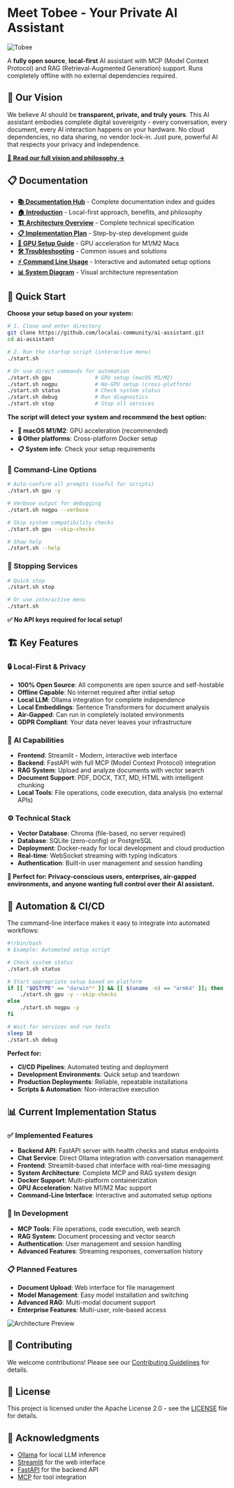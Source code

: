 # Meet Tobee - Your Private AI Assistant

![Tobee](docs/img/logo.svg)

A **fully open source**, **local-first** AI assistant with MCP (Model Context Protocol) and RAG (Retrieval-Augmented Generation) support. Runs completely offline with no external dependencies required.

## 🎯 Our Vision

We believe AI should be **transparent, private, and truly yours**. This AI assistant embodies complete digital sovereignty - every conversation, every document, every AI interaction happens on your hardware. No cloud dependencies, no data sharing, no vendor lock-in. Just pure, powerful AI that respects your privacy and independence.

[📖 **Read our full vision and philosophy →**](docs/INTRODUCTION.md)

## 📋 Documentation

- **[📚 Documentation Hub](docs/README.md)** - Complete documentation index and guides
- **[🏠 Introduction](docs/INTRODUCTION.md)** - Local-first approach, benefits, and philosophy
- **[🏗️ Architecture Overview](docs/ARCHITECTURE.md)** - Complete technical specification
- **[📋 Implementation Plan](docs/IMPLEMENTATION_PLAN.md)** - Step-by-step development guide
- **[🍎 GPU Setup Guide](docs/GPU_SETUP.md)** - GPU acceleration for M1/M2 Macs
- **[🛠️ Troubleshooting](docs/TROUBLESHOOTING.md)** - Common issues and solutions
- **[⚡ Command Line Usage](docs/COMMAND_LINE_USAGE.md)** - Interactive and automated setup options
- **[📊 System Diagram](docs/img/architecture-diagram.svg)** - Visual architecture representation

## 🚀 Quick Start

**Choose your setup based on your system:**

```bash
# 1. Clone and enter directory
git clone https://github.com/localai-community/ai-assistant.git
cd ai-assistant

# 2. Run the startup script (interactive menu)
./start.sh

# Or use direct commands for automation
./start.sh gpu              # GPU setup (macOS M1/M2)
./start.sh nogpu            # No-GPU setup (cross-platform)
./start.sh status           # Check system status
./start.sh debug            # Run diagnostics
./start.sh stop             # Stop all services
```

**The script will detect your system and recommend the best option:**

- **🍎 macOS M1/M2**: GPU acceleration (recommended)
- **🔒 Other platforms**: Cross-platform Docker setup
- **📋 System info**: Check your setup requirements

### 🎯 **Command-Line Options**

```bash
# Auto-confirm all prompts (useful for scripts)
./start.sh gpu -y

# Verbose output for debugging
./start.sh nogpu --verbose

# Skip system compatibility checks
./start.sh gpu --skip-checks

# Show help
./start.sh --help
```

### 🛑 Stopping Services

```bash
# Quick stop
./start.sh stop

# Or use interactive menu
./start.sh
```

**✅ No API keys required for local setup!**

## 🏗️ Key Features

### 🔒 **Local-First & Privacy**
- **100% Open Source**: All components are open source and self-hostable
- **Offline Capable**: No internet required after initial setup
- **Local LLM**: Ollama integration for complete independence
- **Local Embeddings**: Sentence Transformers for document analysis
- **Air-Gapped**: Can run in completely isolated environments
- **GDPR Compliant**: Your data never leaves your infrastructure

### 🤖 **AI Capabilities**
- **Frontend**: Streamlit - Modern, interactive web interface
- **Backend**: FastAPI with full MCP (Model Context Protocol) integration
- **RAG System**: Upload and analyze documents with vector search
- **Document Support**: PDF, DOCX, TXT, MD, HTML with intelligent chunking
- **Local Tools**: File operations, code execution, data analysis (no external APIs)

### ⚙️ **Technical Stack**
- **Vector Database**: Chroma (file-based, no server required)
- **Database**: SQLite (zero-config) or PostgreSQL
- **Deployment**: Docker-ready for local development and cloud production
- **Real-time**: WebSocket streaming with typing indicators
- **Authentication**: Built-in user management and session handling

**🎯 Perfect for: Privacy-conscious users, enterprises, air-gapped environments, and anyone wanting full control over their AI assistant.**

## 🤖 Automation & CI/CD

The command-line interface makes it easy to integrate into automated workflows:

```bash
#!/bin/bash
# Example: Automated setup script

# Check system status
./start.sh status

# Start appropriate setup based on platform
if [[ "$OSTYPE" == "darwin"* ]] && [[ $(uname -m) == "arm64" ]]; then
    ./start.sh gpu -y --skip-checks
else
    ./start.sh nogpu -y
fi

# Wait for services and run tests
sleep 10
./start.sh debug
```

**Perfect for:**
- **CI/CD Pipelines**: Automated testing and deployment
- **Development Environments**: Quick setup and teardown
- **Production Deployments**: Reliable, repeatable installations
- **Scripts & Automation**: Non-interactive execution

## 📊 Current Implementation Status

### ✅ **Implemented Features**
- **Backend API**: FastAPI server with health checks and status endpoints
- **Chat Service**: Direct Ollama integration with conversation management
- **Frontend**: Streamlit-based chat interface with real-time messaging
- **System Architecture**: Complete MCP and RAG system design
- **Docker Support**: Multi-platform containerization
- **GPU Acceleration**: Native M1/M2 Mac support
- **Command-Line Interface**: Interactive and automated setup options

### 🚧 **In Development**
- **MCP Tools**: File operations, code execution, web search
- **RAG System**: Document processing and vector search
- **Authentication**: User management and session handling
- **Advanced Features**: Streaming responses, conversation history

### 📋 **Planned Features**
- **Document Upload**: Web interface for file management
- **Model Management**: Easy model installation and switching
- **Advanced RAG**: Multi-modal document support
- **Enterprise Features**: Multi-user, role-based access

![Architecture Preview](docs/img/architecture-diagram.svg)

## 🤝 Contributing

We welcome contributions! Please see our [Contributing Guidelines](CONTRIBUTING.md) for details.

## 📄 License

This project is licensed under the Apache License 2.0 - see the [LICENSE](LICENSE) file for details.

## 🙏 Acknowledgments

- [Ollama](https://ollama.ai) for local LLM inference
- [Streamlit](https://streamlit.io) for the web interface
- [FastAPI](https://fastapi.tiangolo.com) for the backend API
- [MCP](https://modelcontextprotocol.io) for tool integration